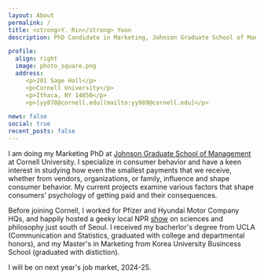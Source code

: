 ```yaml
---
layout: About
permalink: /
title: <strong>Y. Rin</strong> Yoon
description: PhD Candidate in Marketing, Johnson Graduate School of Management, Cornell University

profile:
  align: right
  image: photo_square.png
  address:
     <p>201 Sage Hall</p>
     <p>Cornell University</p>
     <p>Ithaca, NY 14850</p>
     <p>[yy878@cornell.edu](mailto:yy989@cornell.edu]</p>

news: false
social: true
recent_posts: false
---
```


I am doing my Marketing PhD at [Johnson Graduate School of Management](https://www.johnson.cornell.edu/) at Cornell University. I specialize in consumer behavior and have a keen interest in studying how even the smallest payments that we receive, whether from vendors, organizations, or family, influence and shape consumer behavior. My current projects examine various factors that shape consumers' psychology of getting paid and their consequences. 

Before joining Cornell, I worked for Pfizer and Hyundai Motor Company HQs, and happily hosted a geeky local NPR [show](https://jtr.mystrikingly.com/) on sciences and philosophy just south of Seoul. I received my bacherlor's degree from UCLA (Communication and Statistics, graduated with college and departmental honors), and my Master's in Marketing from Korea University Busincess School (graduated with distiction).

I will be on next year's job market, 2024-25.

<!-- While my old blog from my graduate years is currently closed, previously uploaded posts can be found [here]({{ site.baseurl }}{% link blog/index.html %}). -->
